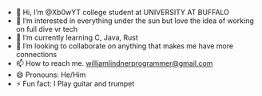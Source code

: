 - 👋 Hi, I’m @Xb0wYT  college student at UNIVERSITY AT BUFFALO
- 👀 I’m interested in everything under the sun but love the idea of working on full dive vr tech
- 🌱 I’m currently learning C, Java, Rust
- 💞️ I’m looking to collaborate on anything that makes me have more connections
- 📫 How to reach me. williamlindnerprogrammer@gmail.com
- 😄 Pronouns: He/Him
- ⚡ Fun fact: I Play guitar and trumpet

<!---
Xb0wYT/Xb0wYT is a ✨ special ✨ repository because its `README.md` (this file) appears on your GitHub profile.
You can click the Preview link to take a look at your changes.
--->
